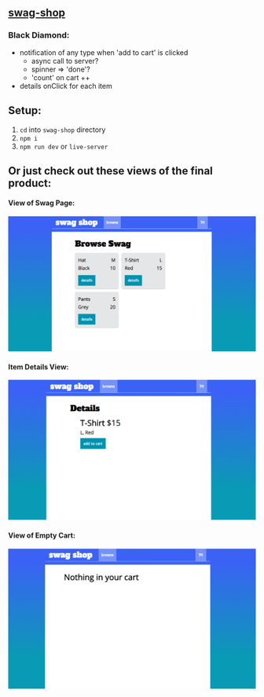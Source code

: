 ## [swag-shop](https://github.com/DevMountain/angular-3-afternoon)

### Black Diamond:
- notification of any type when 'add to cart' is clicked
    - async call to server?
    - spinner => 'done'?
    - 'count' on cart ++
- details onClick for each item

## Setup:
1. `cd` into `swag-shop` directory
2. `npm i`
3. `npm run dev` or `live-server`

## Or just check out these views of the final product:
#### View of Swag Page:
![swag](./assets/swag.png)

#### Item Details View:
![details](./assets/details.png)

#### View of Empty Cart:
![empty-cart](./assets/empty-cart.png)